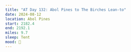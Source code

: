 ```yaml
---
title: "AT Day 132: Abol Pines to The Birches Lean-to"
date: 2024-08-12
location: Abol Pines
start: 2182.4
end: 2192.1
miles: 9.7
sleep: Tent
mood: 🙂
---
```


